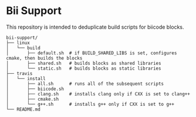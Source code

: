 # Bii Support

This repository is intended to deduplicate build scripts for biicode blocks.

	bii-support/
	├── linux
	│   └── build
	│       ├── default.sh	# if BUILD_SHARED_LIBS is set, configures cmake, then builds the blocks
	│       ├── shared.sh	# builds blocks as shared libraries
	│       └── static.sh	# builds blocks as static libraries
	├── travis
	│   └── install
	│       ├── all.sh		# runs all of the subsequent scripts
	│       ├── biicode.sh
	│       ├── clang.sh	# installs clang only if CXX is set to clang++
	│       ├── cmake.sh
	│       └── g++.sh		# installs g++ only if CXX is set to g++
	└── README.md
